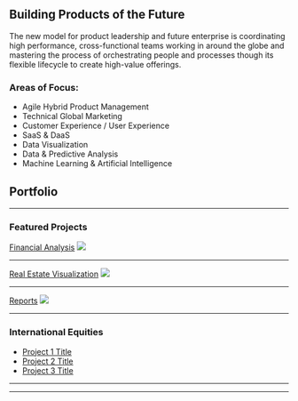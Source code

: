## Building Products of the Future

The new model for product leadership and future enterprise is coordinating high performance, cross-functional teams working in around the globe and mastering the process of orchestrating people and processes though its flexible lifecycle to create high-value offerings. 

### Areas of Focus:

* Agile Hybrid Product Management
* Technical Global Marketing
* Customer Experience / User Experience
* SaaS & DaaS
* Data Visualization
* Data & Predictive Analysis
* Machine Learning & Artificial Intelligence


## Portfolio
---

### Featured Projects

[Financial Analysis](/sample_page)
<img src="images/vitals.jpg"/>

---
[Real Estate Visualization](/pdf/sample_presentation.pdf)
<img src="images/weatherwear.jpg?raw=true"/>

---
[Reports](http://example.com/)
<img src="images/airlines.png?raw=true"/>

---

### International Equities

- [Project 1 Title](http://example.com/)
- [Project 2 Title](http://example.com/)
- [Project 3 Title](http://example.com/)

---




---
